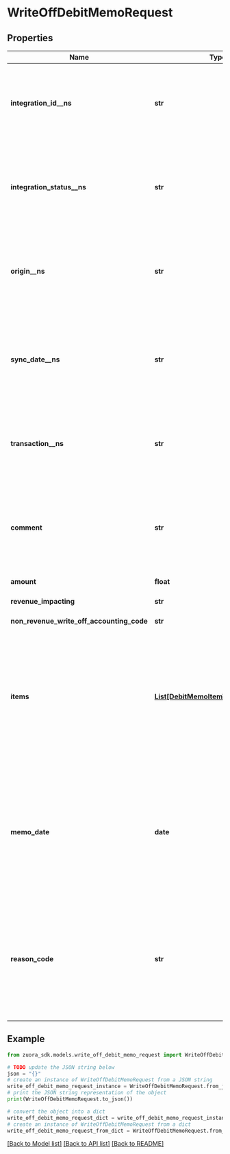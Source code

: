# WriteOffDebitMemoRequest


## Properties

Name | Type | Description | Notes
------------ | ------------- | ------------- | -------------
**integration_id__ns** | **str** | ID of the corresponding object in NetSuite. Only available if you have installed the [Zuora Connector for NetSuite](https://www.zuora.com/connect/app/?appId&#x3D;265).  | [optional] 
**integration_status__ns** | **str** | Status of the credit memo&#39;s synchronization with NetSuite. Only available if you have installed the [Zuora Connector for NetSuite](https://www.zuora.com/connect/app/?appId&#x3D;265).  | [optional] 
**origin__ns** | **str** | Origin of the corresponding object in NetSuite. Only available if you have installed the [Zuora Connector for NetSuite](https://www.zuora.com/connect/app/?appId&#x3D;265).  | [optional] 
**sync_date__ns** | **str** | Date when the credit memo was synchronized with NetSuite. Only available if you have installed the [Zuora Connector for NetSuite](https://www.zuora.com/connect/app/?appId&#x3D;265).  | [optional] 
**transaction__ns** | **str** | Related transaction in NetSuite. Only available if you have installed the [Zuora Connector for NetSuite](https://www.zuora.com/connect/app/?appId&#x3D;265).  | [optional] 
**comment** | **str** | Comments about the write-off. The comment is used as the comment of the credit memo generated by writing off the specified invoice.  | [optional] 
**amount** | **float** |  | [optional] 
**revenue_impacting** | **str** |  | [optional] [default to 'Yes']
**non_revenue_write_off_accounting_code** | **str** |  | [optional] 
**items** | [**List[DebitMemoItemWriteOffRequest]**](DebitMemoItemWriteOffRequest.md) | Container for items. This field is optional.  **Note:** If specified, you must specify ALL the items of the invoice. The entire balance of the invoice will be written off, you cannot just write off some items of the invoice.  | [optional] 
**memo_date** | **date** | The date when the credit memo was created, in &#x60;yyyy-mm-dd&#x60; format. The memo date must be later than or equal to the invoice date.  The default value is the date when you write off the invoice.  | [optional] 
**reason_code** | **str** | A code identifying the reason for the transaction. The value must be an existing reason code or empty. If you do not specify a value, Zuora uses the default reason code &#x60;Write-off&#x60;.  | [optional] 

## Example

```python
from zuora_sdk.models.write_off_debit_memo_request import WriteOffDebitMemoRequest

# TODO update the JSON string below
json = "{}"
# create an instance of WriteOffDebitMemoRequest from a JSON string
write_off_debit_memo_request_instance = WriteOffDebitMemoRequest.from_json(json)
# print the JSON string representation of the object
print(WriteOffDebitMemoRequest.to_json())

# convert the object into a dict
write_off_debit_memo_request_dict = write_off_debit_memo_request_instance.to_dict()
# create an instance of WriteOffDebitMemoRequest from a dict
write_off_debit_memo_request_from_dict = WriteOffDebitMemoRequest.from_dict(write_off_debit_memo_request_dict)
```
[[Back to Model list]](../README.md#documentation-for-models) [[Back to API list]](../README.md#documentation-for-api-endpoints) [[Back to README]](../README.md)


